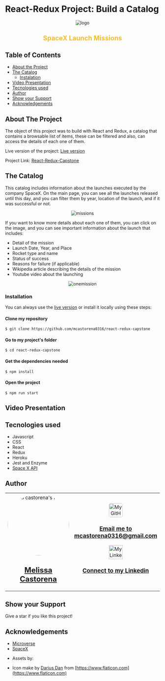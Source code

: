 # React-Redux Project: Build a Catalog

<div align="center">
 <img src="https://i.ibb.co/WvPzK3t/logo.png" alt="logo" />
<h2 style="color: rgb(243, 190, 44)">SpaceX Launch Missions</h2>
 </div>


## Table of Contents

* [About the Project](#about-the-project)
* [The Catalog](#the-game)
  * [Instalation](#instalation)
* [Video Presentation](#video-presentation)
* [Tecnologies used](#tecnologies-used)
* [Author](#author)
* [Show your Support](#show-your-support)
* [Acknowledgements](#acknowledgements)

<!-- ABOUT THE PROJECT -->
## About The Project

The object of this project was to build with React and Redux, a catalog that contains a browsable list of items, these can be filtered and also, can access the details of each one of them.

Live version of the project: [Live version](https://react-redux-spacex.herokuapp.com/)

Project Link: [React-Redux-Capstone](https://github.com/mcastorena0316/react-redux-capstone)


<!-- THE GAME -->
## The Catalog

This catalog includes information about the launches executed by the company SpaceX. On the main page, you can see all the launches released until this day, and you can filter them by year, location of the launch, and if it was successful or not.

<div align="center"><img src="./missions" alt="missions"></div>

If you want to know more details about each one of them, you can click on the image, and you can see important information about the launch that includes: 

* Detail of the mission
* Launch Date, Year, and Place
* Rocket type and name
* Status of success
* Reasons for failure (if applicable)
* Wikipedia article describing the details of the mission
* Youtube video about the launching

<div align="center"><img src="./onemission" alt="onemission"></div>

<!-- INSTALLATION -->
### Installation

You can always use the [live version](https://react-redux-spacex.herokuapp.com/) or install it locally using these steps:

#### Clone my repository

`$ git clone https://github.com/mcastorena0316/react-redux-capstone`

#### Go to my project's folder

`$ cd react-redux-capstone`

#### Get the dependencies needed

`$ npm install`

#### Open the project
`$ npm run start`


<!-- VIDEO PRESENTATION -->
## Video Presentation


<!-- TECNOLOGIES USED -->
## Tecnologies used
* Javascript
* CSS
* React
* Redux
* Heroku
* Jest and Enzyme
* [Space X API](https://api.spacexdata.com/)

<!--AUTHOR -->
## Author
<table style="width:100%">
  <tr>
    <td>
      <div align="center">
        <a href="[./docs/img/photo.png](https://github.com/mcastorena0316)" target="_blank" rel="author">
          <img src="https://avatars0.githubusercontent.com/u/52794673?s=460&v=4" style="border-radius: 50%; min-width: 100px;" alt="meli castorena's Photo" width="200px">
        </a>
        <h2>
          <a href="https://mcastorena0316.github.io/portfolio/" target="_blank" rel="author">
              Melissa Castorena
          </a>
        </h2>
      </div>
    </td>
    <td>
      <div align="center">
       <a href="mcastorena0316@gmail.com" target="_blank" rel="author">
          <img src="https://img.icons8.com/color/48/000000/message-squared.png" style="border-radius: 10%" alt="My GitHub" height="45px">
          <h3>
              Email me to 
              <a href="mailto:mcastorena0316@gmail.com">
                  mcastorena0316@gmail.com
              </a>
          </h3>
        </a>
        <a href="https://www.linkedin.com/in/melissa-castorena/">
          <img src="https://img.icons8.com/color/48/000000/linkedin.png" alt="My Linkedin" height="45px">
          <h3>
              Connect to my Linkedin
          </h3>
        </a>
      </div>
    </td>
  </tr>
</table>

<!-- SHOW YOUR SUPPORT -->
## Show your Support

Give a star if you like this project!

<!-- ACKNOWLEDGEMENTS -->
## Acknowledgements

* [Microverse](https://www.microverse.org/)
* [SpaceX](https://www.spacex.com/)

- Assets by: 

* Icon make by [Darius Dan](https://www.flaticon.es/autores/darius-dan) from [https://www.flaticon.com](https://www.flaticon.com)











